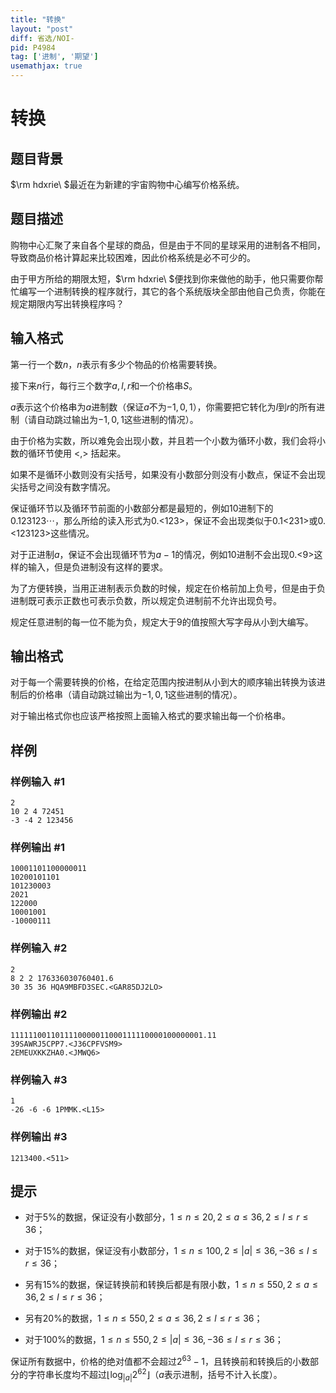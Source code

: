 ```yaml
---
title: "转换"
layout: "post"
diff: 省选/NOI-
pid: P4984
tag: ['进制', '期望']
usemathjax: true
---
```


# 转换
## 题目背景

$\rm hdxrie\ $最近在为新建的宇宙购物中心编写价格系统。
## 题目描述

购物中心汇聚了来自各个星球的商品，但是由于不同的星球采用的进制各不相同，导致商品价格计算起来比较困难，因此价格系统是必不可少的。

由于甲方所给的期限太短，$\rm hdxrie\ $便找到你来做他的助手，他只需要你帮忙编写一个进制转换的程序就行，其它的各个系统版块全部由他自己负责，你能在规定期限内写出转换程序吗？
## 输入格式

第一行一个数$n$，$n$表示有多少个物品的价格需要转换。

接下来$n$行，每行三个数字$a,l,r$和一个价格串$S$。

$a$表示这个价格串为$a$进制数（保证$a$不为$-1,0,1$），你需要把它转化为$l$到$r$的所有进制（请自动跳过输出为$-1,0,1$这些进制的情况）。

由于价格为实数，所以难免会出现小数，并且若一个小数为循环小数，我们会将小数的循环节使用 <,> 括起来。

如果不是循环小数则没有尖括号，如果没有小数部分则没有小数点，保证不会出现尖括号之间没有数字情况。

保证循环节以及循环节前面的小数部分都是最短的，例如$10$进制下的$0.123123\cdots$，那么所给的读入形式为$0.$<$123$>，保证不会出现类似于$0.1$<$231$>或$0.$<$123123$>这些情况。

对于正进制$a$，保证不会出现循环节为$a-1$的情况，例如$10$进制不会出现$0.$<$9$>这样的输入，但是负进制没有这样的要求。

为了方便转换，当用正进制表示负数的时候，规定在价格前加上负号，但是由于负进制既可表示正数也可表示负数，所以规定负进制前不允许出现负号。

规定任意进制的每一位不能为负，规定大于$9$的值按照大写字母从小到大编写。
## 输出格式

对于每一个需要转换的价格，在给定范围内按进制从小到大的顺序输出转换为该进制后的价格串（请自动跳过输出为$-1,0,1$这些进制的情况）。

对于输出格式你也应该严格按照上面输入格式的要求输出每一个价格串。
## 样例

### 样例输入 #1
```
2
10 2 4 72451
-3 -4 2 123456

```
### 样例输出 #1
```
10001101100000011
10200101101
101230003
2021
122000
10001001
-10000111
```
### 样例输入 #2
```
2
8 2 2 176336030760401.6
30 35 36 HQA9MBFD3SEC.<GAR85DJ2LO>

```
### 样例输出 #2
```
1111110011011110000011000111110000100000001.11
39SAWRJ5CPP7.<J36CPFVSM9>
2EMEUXKKZHA0.<JMWQ6>
```
### 样例输入 #3
```
1
-26 -6 -6 1PMMK.<L15>

```
### 样例输出 #3
```
1213400.<511>
```
## 提示

- 对于$5\%$的数据，保证没有小数部分，$1≤n≤20,2≤a≤36,2≤l≤r≤36$；

- 对于$15\%$的数据，保证没有小数部分，$1≤n≤100,2≤|a|≤36,-36≤l≤r≤36$；

- 另有$15\%$的数据，保证转换前和转换后都是有限小数，$1≤n≤550,2≤a≤36,2≤l≤r≤36$；

- 另有$20\%$的数据，$1≤n≤550,2≤a≤36,2≤l≤r≤36$；

- 对于$100\%$的数据，$1≤n≤550,2≤|a|≤36,-36≤l≤r≤36$；

保证所有数据中，价格的绝对值都不会超过$2^{63}-1$，且转换前和转换后的小数部分的字符串长度均不超过$\left\lfloor\log_{|a|}2^{62}\right\rfloor$（$a$表示进制，括号不计入长度）。
